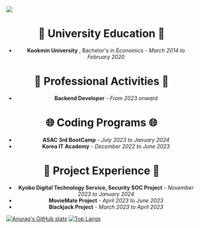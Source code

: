 <img src="https://capsule-render.vercel.app/api?type=waving&color=auto&height=200&section=header&text=Tasker%20Github&fontSize=40" />


<div style="text-align:center;">

# 🏫 **University Education** 🏫  
-  **Kookmin University** , Bachelor's in Economics - *March 2014 to February 2020*

# 🧩 **Professional Activities** 🧩  
- **Backend Developer** - *From 2023 onward*

# 🌐 **Coding Programs** 🌐  
- **ASAC 3rd BootCamp** - *July 2023 to January 2024*
- **Korea IT Academy** - *December 2022 to June 2023*

# 🚀 **Project Experience** 🚀  
- **Kyobo Digital Technology Service, Security SOC Project** - *November 2023 to January 2024*
- **MovieMate Project** - *April 2023 to June 2023*
- **Blackjack Project** - *March 2023 to April 2023*

</div>




[![Anurag's GitHub stats](https://github-readme-stats.vercel.app/api?username=TaskerJang&show_icons=true&theme=merko&rank_icon=github)](https://github.com/anuraghazra/github-readme-stats)
[![Top Langs](https://github-readme-stats.vercel.app/api/top-langs/?username=TaskerJang&layout=compact)](https://github.com/anuraghazra/github-readme-stats)
